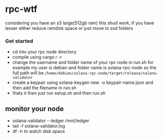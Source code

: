 # rpc-wtf

considering you have an s3 large(512gb ram) this shud work, if you have lesser either reduce ramdisk space or just move to ssd folders

### Get started

- cd into your rpc node directory
- compile using cargo r -r
- change the username and folder name of your rpc node in run.sh
  for example my user is debian and folder name is solana-rpc-node so the full path will be `/home/debian/solana-rpc-node/target/release/solana-validator`
- create a keypair using solana-keygen new -o keypair-name.json and then add the filename in run.sh
- thats it then just run setup.sh and then run.sh

## monitor your node
- solana-validator --ledger /mnt/ledger
- tail -f solana-validator.log
- df -h to watch disk space
